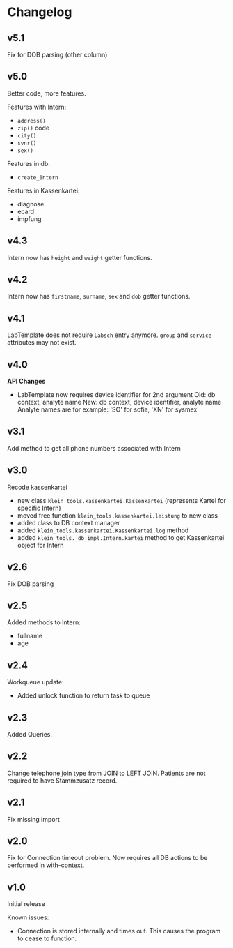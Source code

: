 
# Changelog

## v5.1

Fix for DOB parsing (other column)

## v5.0

Better code, more features.

Features with Intern:
* `address()`
* `zip()` code
* `city()`
* `svnr()`
* `sex()`

Features in db:
* `create_Intern`

Features in Kassenkartei:
* diagnose
* ecard
* impfung

## v4.3

Intern now has `height` and `weight` getter functions.

## v4.2

Intern now has `firstname`, `surname`, `sex` and `dob` getter functions.

## v4.1

LabTemplate does not require `Labsch` entry anymore.
`group` and `service` attributes may not exist.

## v4.0

**API Changes**
* LabTemplate now requires device identifier for 2nd argument
  Old: db context, analyte name
  New: db context, device identifier, analyte name
  Analyte names are for example: 'SO' for sofia, 'XN' for sysmex

## v3.1

Add method to get all phone numbers associated with Intern

## v3.0

Recode kassenkartei

* new class `klein_tools.kassenkartei.Kassenkartei` (represents Kartei for specific Intern)
* moved free function `klein_tools.kassenkartei.leistung` to new class
* added class to DB context manager
* added `klein_tools.kassenkartei.Kassenkartei.log` method
* added `klein_tools._db_impl.Intern.kartei` method to get Kassenkartei object for Intern

## v2.6

Fix DOB parsing

## v2.5

Added methods to Intern:
* fullname
* age

## v2.4

Workqueue update:
* Added unlock function to return task to queue

## v2.3

Added Queries.

## v2.2

Change telephone join type from JOIN to LEFT JOIN.
Patients are not required to have Stammzusatz record.

## v2.1

Fix missing import

## v2.0

Fix for Connection timeout problem.
Now requires all DB actions to be performed in with-context.

## v1.0

Initial release

Known issues:

* Connection is stored internally and times out.
  This causes the program to cease to function.
